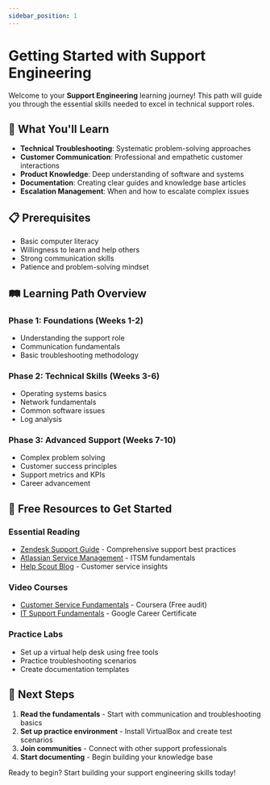 ```yaml
---
sidebar_position: 1
---
```


# Getting Started with Support Engineering

Welcome to your **Support Engineering** learning journey! This path will guide you through the essential skills needed to excel in technical support roles.

## 🎯 What You'll Learn

- **Technical Troubleshooting**: Systematic problem-solving approaches
- **Customer Communication**: Professional and empathetic customer interactions
- **Product Knowledge**: Deep understanding of software and systems
- **Documentation**: Creating clear guides and knowledge base articles
- **Escalation Management**: When and how to escalate complex issues

## 📋 Prerequisites

- Basic computer literacy
- Willingness to learn and help others
- Strong communication skills
- Patience and problem-solving mindset

## 🛤️ Learning Path Overview

### Phase 1: Foundations (Weeks 1-2)
- Understanding the support role
- Communication fundamentals
- Basic troubleshooting methodology

### Phase 2: Technical Skills (Weeks 3-6)
- Operating systems basics
- Network fundamentals
- Common software issues
- Log analysis

### Phase 3: Advanced Support (Weeks 7-10)
- Complex problem solving
- Customer success principles
- Support metrics and KPIs
- Career advancement

## 🔗 Free Resources to Get Started

### Essential Reading
- [Zendesk Support Guide](https://www.zendesk.com/guide/) - Comprehensive support best practices
- [Atlassian Service Management](https://www.atlassian.com/itsm) - ITSM fundamentals
- [Help Scout Blog](https://www.helpscout.com/blog/) - Customer service insights

### Video Courses
- [Customer Service Fundamentals](https://www.coursera.org/learn/customer-service) - Coursera (Free audit)
- [IT Support Fundamentals](https://www.coursera.org/learn/technical-support-fundamentals) - Google Career Certificate

### Practice Labs
- Set up a virtual help desk using free tools
- Practice troubleshooting scenarios
- Create documentation templates

## 🎯 Next Steps

1. **Read the fundamentals** - Start with communication and troubleshooting basics
2. **Set up practice environment** - Install VirtualBox and create test scenarios
3. **Join communities** - Connect with other support professionals
4. **Start documenting** - Begin building your knowledge base

Ready to begin? Start building your support engineering skills today!
